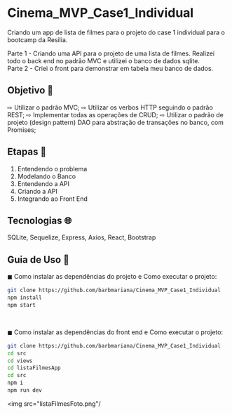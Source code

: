 # Cinema_MVP_Case1_Individual
Criando um app de lista de filmes para o projeto do case 1 individual para o bootcamp da Resilia. 

 Parte 1 - Criando uma API para o projeto de uma lista de filmes. Realizei todo o back end no padrão MVC e utilizei o banco de dados sqlite. 
 <br>
 Parte 2 - Criei o front para demonstrar em tabela meu banco de dados. 

 
 ## Objetivo 📍
⇨ Utilizar o padrão MVC;
⇨ Utilizar os verbos HTTP seguindo o padrão REST;
⇨ Implementar todas as operações de CRUD;
⇨ Utilizar o padrão de projeto (design pattern) DAO para abstração de transações no banco, com Promises;

 
 ## Etapas :bookmark_tabs:
 1. Entendendo o problema
 2. Modelando o Banco   
 5. Entendendo a API
 6. Criando a API
 7. Integrando ao Front End

 ## Tecnologias 🌐
 
 SQLite, Sequelize, Express, Axios, React, Bootstrap
 
 ## Guia de Uso :hammer:
 
◼ Como instalar as dependências do projeto e Como executar o projeto:

```bash
git clone https://github.com/barbmariana/Cinema_MVP_Case1_Individual
npm install
npm start
```
<br>

◼ Como instalar as dependências do front end e Como executar o projeto: 
```bash
git clone https://github.com/barbmariana/Cinema_MVP_Case1_Individual
cd src
cd views
cd listaFilmesApp
cd src
npm i
npm run dev
```

<img src="listaFilmesFoto.png"/
